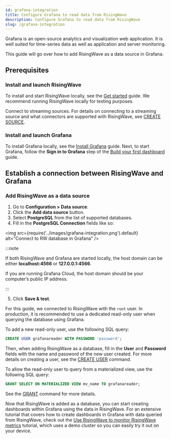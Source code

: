 ```yaml
---
id: grafana-integration
title: Configure Grafana to read data from RisingWave
description: Configure Grafana to read data from RisingWave
slug: /grafana-integration
---
```


Grafana is an open-source analytics and visualization web application. It is well suited for time-series data as well as application and server monitoring. 

This guide will go over how to add RisingWave as a data source in Grafana. 

## Prerequisites

### Install and launch RisingWave

To install and start RisingWave locally, see the [Get started](/get-started.md) guide. We recommend running RisingWave locally for testing purposes. 

Connect to streaming sources. For details on connecting to a streaming source and what connectors are supported with RisingWave, see [CREATE SOURCE](/sql/commands/sql-create-source.md).

### Install and launch Grafana

To install Grafana locally, see the [Install Grafana](https://grafana.com/docs/grafana/latest/setup-grafana/installation/) guide. Next, to start Grafana, follow the **Sign in to Grafana** step of the [Build your first dashboard](https://grafana.com/docs/grafana/latest/getting-started/build-first-dashboard/) guide. 

## Establish a connection between RisingWave and Grafana

### Add RisingWave as a data source

1. Go to **Configuration > Data source**.
2. Click the **Add data source** button.
3. Select **PostgreSQL** from the list of supported databases.
4. Fill in the **PostgreSQL Connection** fields like so:

<img
  src={require('../images/grafana-integration.png').default}
  alt="Connect to RW database in Grafana"
/>

:::note 

If both RisingWave and Grafana are started locally, the host domain can be either **localhost:4566** or **127.0.0.1:4566**.

If you are running Grafana Cloud, the host domain should be your computer’s public IP address.

:::

5. Click **Save & test**.

For this guide, we connected to RisingWave with the `root` user. In production, it is recommended to use a dedicated read-only user when querying the database using Grafana.

To add a new read-only user, use the following SQL query:

```sql
CREATE USER grafanareader WITH PASSWORD 'password';
```

Then, when adding RisingWave as a database, fill in the **User** and **Password** fields with the name and password of the new user created. For more details on creating a user, see the [CREATE USER](/sql/commands/sql-create-user.md) command. 

To allow the read-only user to query from a materialized view, use the following SQL query:

```sql
GRANT SELECT ON MATERIALIZED VIEW mv_name TO grafanareader;
```

See the [GRANT](/sql/commands/sql-grant.md) command for more details.

Now that RisingWave is added as a database, you can start creating dashboards within Grafana using the data in RisingWave. For an extensive tutorial that covers how to create dashboards in Grafana with data queried from RisingWave, check out the [Use RisingWave to monitor RisingWave metrics](/tutorials/monitor-rw-metrics.md) tutorial, which uses a demo cluster so you can easily try it out on your device.